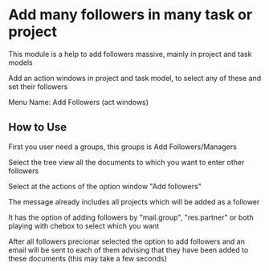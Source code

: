 Add many followers in many task or project
==========================================

This module is a help to add followers massive,
mainly in project and task models

Add an action windows in project and task model, to select any of these
and set their followers

Menu Name: Add Followers (act windows)

How to Use
----------

First you user need a groups, this groups is Add Followers/Managers

Select the tree view all the documents to which you want to enter
other followers

Select at the actions of the option window "Add followers"

The message already includes all projects which will be added as a
follower

It has the option of adding followers by "mail.group", "res.partner"
or both playing with chebox to select which you want

After all followers precionar selected the option to add followers and
an email will be sent to each of them advising that they have been
added to these documents (this may take a few seconds)

